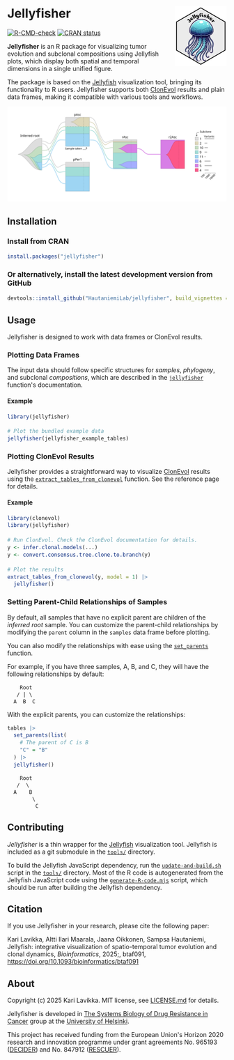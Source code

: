 # <img src="man/figures/logo.webp" alt="Jellyfisher hexagon" align="right" height="138" style="margin-left: 0.5em" /> Jellyfisher

<!-- badges: start -->

[![R-CMD-check](https://github.com/HautaniemiLab/jellyfisher/actions/workflows/R-CMD-check.yaml/badge.svg)](https://github.com/HautaniemiLab/jellyfisher/actions/workflows/R-CMD-check.yaml)
[![CRAN status](https://www.r-pkg.org/badges/version/jellyfisher)](https://CRAN.R-project.org/package=jellyfisher)

<!-- badges: end -->

**Jellyfisher** is an R package for visualizing tumor evolution and subclonal
compositions using Jellyfish plots, which display both spatial and temporal
dimensions in a single unified figure.

The package is based on the
[Jellyfish](https://github.com/HautaniemiLab/jellyfish) visualization tool,
bringing its functionality to R users. Jellyfisher supports both
[ClonEvol](https://github.com/hdng/clonevol) results and plain data frames,
making it compatible with various tools and workflows.

![Jellyfisher Example Plot](https://raw.githubusercontent.com/HautaniemiLab/jellyfish/refs/heads/main/docs/example.svg)

## Installation

### Install from CRAN

```R
install.packages("jellyfisher")
```

### Or alternatively, install the latest development version from GitHub

```R
devtools::install_github("HautaniemiLab/jellyfisher", build_vignettes = TRUE)
```

## Usage

Jellyfisher is designed to work with data frames or ClonEvol results.

### Plotting Data Frames

The input data should follow specific structures for _samples_, _phylogeny_, and
subclonal _compositions_, which are described in the
[`jellyfisher`](https://hautaniemilab.github.io/jellyfisher/reference/jellyfisher.html)
function's documentation.

#### Example

```R
library(jellyfisher)

# Plot the bundled example data
jellyfisher(jellyfisher_example_tables)
```

### Plotting ClonEvol Results

Jellyfisher provides a straightforward way to visualize
[ClonEvol](https://github.com/hdng/clonevol) results using the
[`extract_tables_from_clonevol`](https://hautaniemilab.github.io/jellyfisher/reference/extract_tables_from_clonevol.html)
function. See the reference page for details.

#### Example

```R
library(clonevol)
library(jellyfisher)

# Run ClonEvol. Check the ClonEvol documentation for details.
y <- infer.clonal.models(...)
y <- convert.consensus.tree.clone.to.branch(y)

# Plot the results
extract_tables_from_clonevol(y, model = 1) |>
  jellyfisher()
```

### Setting Parent-Child Relationships of Samples

By default, all samples that have no explicit parent are children of the
_inferred root_ sample. You can customize the parent-child relationships by
modifying the `parent` column in the `samples` data frame before plotting.

You can also modify the relationships with ease using the
[`set_parents`](https://hautaniemilab.github.io/jellyfisher/reference/set_parents.html)
function.

For example, if you have three samples, A, B, and C, they will have the
following relationships by default:

```
    Root
   / | \
  A  B  C
```

With the explicit parents, you can customize the relationships:

```R
tables |>
  set_parents(list(
    # The parent of C is B
    "C" = "B"
  ) |>
  jellyfisher()
```

```
    Root
   /  \
  A    B
        \
         C
```

## Contributing

_Jellyfisher_ is a thin wrapper for the
[Jellyfish](https://github.com/HautaniemiLab/jellyfish) visualization tool.
Jellyfish is included as a git submodule in the
[`tools/`](https://github.com/HautaniemiLab/jellyfisher/tree/main/tools/) directory.

To build the Jellyfish JavaScript dependency, run the
[`update-and-build.sh`](https://github.com/HautaniemiLab/jellyfisher/blob/main/tools/update-and-build.sh)
script in the
[`tools/`](https://github.com/HautaniemiLab/jellyfisher/tree/main/tools/)
directory. Most of the R code is autogenerated from the Jellyfish JavaScript
code using the
[`generate-R-code.mjs`](https://github.com/HautaniemiLab/jellyfisher/blob/main/tools/generate-R-code.mjs)
script, which should be run after building the Jellyfish dependency.

## Citation

If you use Jellyfisher in your research, please cite the following paper:

Kari Lavikka, Altti Ilari Maarala, Jaana Oikkonen, Sampsa Hautaniemi, Jellyfish:
integrative visualization of spatio-temporal tumor evolution and clonal
dynamics, _Bioinformatics_, 2025;, btaf091,
https://doi.org/10.1093/bioinformatics/btaf091

## About

Copyright (c) 2025 Kari Lavikka. MIT license, see
[LICENSE.md](https://github.com/HautaniemiLab/jellyfisher/blob/main/LICENSE.md)
for details.

Jellyfisher is developed in [The Systems Biology of Drug Resistance in
Cancer](https://www.helsinki.fi/en/researchgroups/systems-biology-of-drug-resistance-in-cancer)
group at the [University of Helsinki](https://www.helsinki.fi/en).

This project has received funding from the European Union's Horizon 2020
research and innovation programme under grant agreements No. 965193
([DECIDER](https://www.deciderproject.eu/)) and No. 847912
([RESCUER](https://www.rescuer.uio.no/)).
